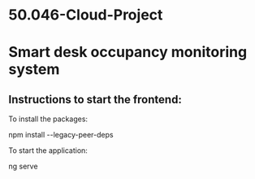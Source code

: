 # 50.046-Cloud-Project

# Smart desk occupancy monitoring system

## Instructions to start the frontend:

To install the packages:

npm install --legacy-peer-deps

To start the application:

ng serve
